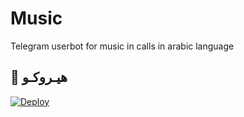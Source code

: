 # Music
Telegram userbot for music in calls in arabic language


## 💜 هيـروكـو

[![Deploy](https://www.herokucdn.com/deploy/button.svg)](https://heroku.com/deploy?template=https://github.com/Maatrix9/Music)

